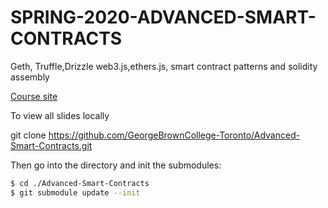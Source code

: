 # SPRING-2020-ADVANCED-SMART-CONTRACTS
Geth, Truffle,Drizzle web3.js,ethers.js, smart contract patterns and solidity assembly

[Course site](https://georgebrowncollege-toronto.github.io/Advanced-Smart-Contracts/index.html)

To view all slides locally

git clone https://github.com/GeorgeBrownCollege-Toronto/Advanced-Smart-Contracts.git

Then go into the directory and init the submodules:

```bash
$ cd ./Advanced-Smart-Contracts
$ git submodule update --init 
```